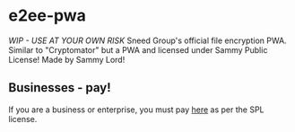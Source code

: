 # e2ee-pwa
*WIP - USE AT YOUR OWN RISK* Sneed Group's official file encryption PWA. Similar to "Cryptomator" but a PWA and licensed under Sammy Public License! Made by Sammy Lord!

## Businesses - pay!

If you are a business or enterprise, you must pay [here](https://coindrop.to/sneed-group) as per the SPL license.
